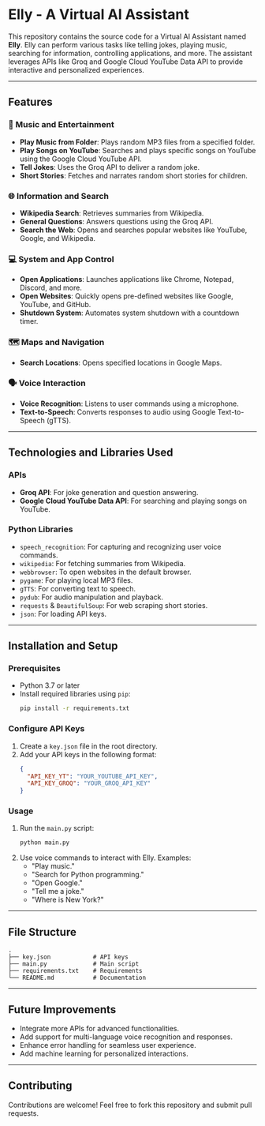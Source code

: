 # Elly - A Virtual AI Assistant

This repository contains the source code for a Virtual AI Assistant named **Elly**. Elly can perform various tasks like telling jokes, playing music, searching for information, controlling applications, and more. The assistant leverages APIs like Groq and Google Cloud YouTube Data API to provide interactive and personalized experiences.

---

## Features

### 🎵 Music and Entertainment
- **Play Music from Folder**: Plays random MP3 files from a specified folder.
- **Play Songs on YouTube**: Searches and plays specific songs on YouTube using the Google Cloud YouTube API.
- **Tell Jokes**: Uses the Groq API to deliver a random joke.
- **Short Stories**: Fetches and narrates random short stories for children.

### 🌐 Information and Search
- **Wikipedia Search**: Retrieves summaries from Wikipedia.
- **General Questions**: Answers questions using the Groq API.
- **Search the Web**: Opens and searches popular websites like YouTube, Google, and Wikipedia.

### 💻 System and App Control
- **Open Applications**: Launches applications like Chrome, Notepad, Discord, and more.
- **Open Websites**: Quickly opens pre-defined websites like Google, YouTube, and GitHub.
- **Shutdown System**: Automates system shutdown with a countdown timer.

### 🗺 Maps and Navigation
- **Search Locations**: Opens specified locations in Google Maps.

### 🗣 Voice Interaction
- **Voice Recognition**: Listens to user commands using a microphone.
- **Text-to-Speech**: Converts responses to audio using Google Text-to-Speech (gTTS).

---

## Technologies and Libraries Used

### APIs
- **Groq API**: For joke generation and question answering.
- **Google Cloud YouTube Data API**: For searching and playing songs on YouTube.

### Python Libraries
- `speech_recognition`: For capturing and recognizing user voice commands.
- `wikipedia`: For fetching summaries from Wikipedia.
- `webbrowser`: To open websites in the default browser.
- `pygame`: For playing local MP3 files.
- `gTTS`: For converting text to speech.
- `pydub`: For audio manipulation and playback.
- `requests` & `BeautifulSoup`: For web scraping short stories.
- `json`: For loading API keys.

---

## Installation and Setup

### Prerequisites
- Python 3.7 or later
- Install required libraries using `pip`:
  ```bash
  pip install -r requirements.txt
  ```

### Configure API Keys
1. Create a `key.json` file in the root directory.
2. Add your API keys in the following format:
   ```json
   {
     "API_KEY_YT": "YOUR_YOUTUBE_API_KEY",
     "API_KEY_GROQ": "YOUR_GROQ_API_KEY"
   }
   ```

### Usage
1. Run the `main.py` script:
   ```bash
   python main.py
   ```
2. Use voice commands to interact with Elly. Examples:
   - "Play music."
   - "Search for Python programming."
   - "Open Google."
   - "Tell me a joke."
   - "Where is New York?"

---

## File Structure
```
.
├── key.json            # API keys
├── main.py             # Main script
├── requirements.txt    # Requirements
└── README.md           # Documentation
```

---

## Future Improvements
- Integrate more APIs for advanced functionalities.
- Add support for multi-language voice recognition and responses.
- Enhance error handling for seamless user experience.
- Add machine learning for personalized interactions.

---

## Contributing
Contributions are welcome! Feel free to fork this repository and submit pull requests.
